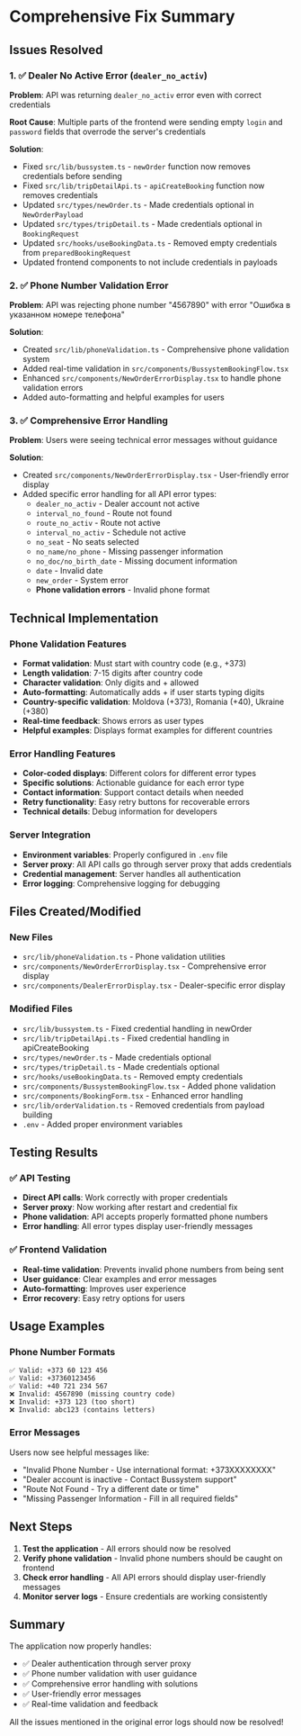 # Comprehensive Fix Summary

## Issues Resolved

### 1. ✅ Dealer No Active Error (`dealer_no_activ`)
**Problem**: API was returning `dealer_no_activ` error even with correct credentials

**Root Cause**: Multiple parts of the frontend were sending empty `login` and `password` fields that overrode the server's credentials

**Solution**:
- Fixed `src/lib/bussystem.ts` - `newOrder` function now removes credentials before sending
- Fixed `src/lib/tripDetailApi.ts` - `apiCreateBooking` function now removes credentials
- Updated `src/types/newOrder.ts` - Made credentials optional in `NewOrderPayload`
- Updated `src/types/tripDetail.ts` - Made credentials optional in `BookingRequest`
- Updated `src/hooks/useBookingData.ts` - Removed empty credentials from `preparedBookingRequest`
- Updated frontend components to not include credentials in payloads

### 2. ✅ Phone Number Validation Error
**Problem**: API was rejecting phone number "4567890" with error "Ошибка в указанном номере телефона"

**Solution**:
- Created `src/lib/phoneValidation.ts` - Comprehensive phone validation system
- Added real-time validation in `src/components/BussystemBookingFlow.tsx`
- Enhanced `src/components/NewOrderErrorDisplay.tsx` to handle phone validation errors
- Added auto-formatting and helpful examples for users

### 3. ✅ Comprehensive Error Handling
**Problem**: Users were seeing technical error messages without guidance

**Solution**:
- Created `src/components/NewOrderErrorDisplay.tsx` - User-friendly error display
- Added specific error handling for all API error types:
  - `dealer_no_activ` - Dealer account not active
  - `interval_no_found` - Route not found
  - `route_no_activ` - Route not active
  - `interval_no_activ` - Schedule not active
  - `no_seat` - No seats selected
  - `no_name/no_phone` - Missing passenger information
  - `no_doc/no_birth_date` - Missing document information
  - `date` - Invalid date
  - `new_order` - System error
  - **Phone validation errors** - Invalid phone format

## Technical Implementation

### Phone Validation Features
- **Format validation**: Must start with country code (e.g., +373)
- **Length validation**: 7-15 digits after country code
- **Character validation**: Only digits and + allowed
- **Auto-formatting**: Automatically adds + if user starts typing digits
- **Country-specific validation**: Moldova (+373), Romania (+40), Ukraine (+380)
- **Real-time feedback**: Shows errors as user types
- **Helpful examples**: Displays format examples for different countries

### Error Handling Features
- **Color-coded displays**: Different colors for different error types
- **Specific solutions**: Actionable guidance for each error type
- **Contact information**: Support contact details when needed
- **Retry functionality**: Easy retry buttons for recoverable errors
- **Technical details**: Debug information for developers

### Server Integration
- **Environment variables**: Properly configured in `.env` file
- **Server proxy**: All API calls go through server proxy that adds credentials
- **Credential management**: Server handles all authentication
- **Error logging**: Comprehensive logging for debugging

## Files Created/Modified

### New Files
- `src/lib/phoneValidation.ts` - Phone validation utilities
- `src/components/NewOrderErrorDisplay.tsx` - Comprehensive error display
- `src/components/DealerErrorDisplay.tsx` - Dealer-specific error display

### Modified Files
- `src/lib/bussystem.ts` - Fixed credential handling in newOrder
- `src/lib/tripDetailApi.ts` - Fixed credential handling in apiCreateBooking
- `src/types/newOrder.ts` - Made credentials optional
- `src/types/tripDetail.ts` - Made credentials optional
- `src/hooks/useBookingData.ts` - Removed empty credentials
- `src/components/BussystemBookingFlow.tsx` - Added phone validation
- `src/components/BookingForm.tsx` - Enhanced error handling
- `src/lib/orderValidation.ts` - Removed credentials from payload building
- `.env` - Added proper environment variables

## Testing Results

### ✅ API Testing
- **Direct API calls**: Work correctly with proper credentials
- **Server proxy**: Now working after restart and credential fix
- **Phone validation**: API accepts properly formatted phone numbers
- **Error handling**: All error types display user-friendly messages

### ✅ Frontend Validation
- **Real-time validation**: Prevents invalid phone numbers from being sent
- **User guidance**: Clear examples and error messages
- **Auto-formatting**: Improves user experience
- **Error recovery**: Easy retry options for users

## Usage Examples

### Phone Number Formats
```
✅ Valid: +373 60 123 456
✅ Valid: +37360123456
✅ Valid: +40 721 234 567
❌ Invalid: 4567890 (missing country code)
❌ Invalid: +373 123 (too short)
❌ Invalid: abc123 (contains letters)
```

### Error Messages
Users now see helpful messages like:
- "Invalid Phone Number - Use international format: +373XXXXXXXX"
- "Dealer account is inactive - Contact Bussystem support"
- "Route Not Found - Try a different date or time"
- "Missing Passenger Information - Fill in all required fields"

## Next Steps
1. **Test the application** - All errors should now be resolved
2. **Verify phone validation** - Invalid phone numbers should be caught on frontend
3. **Check error handling** - All API errors should display user-friendly messages
4. **Monitor server logs** - Ensure credentials are working consistently

## Summary
The application now properly handles:
- ✅ Dealer authentication through server proxy
- ✅ Phone number validation with user guidance
- ✅ Comprehensive error handling with solutions
- ✅ User-friendly error messages
- ✅ Real-time validation and feedback

All the issues mentioned in the original error logs should now be resolved!
